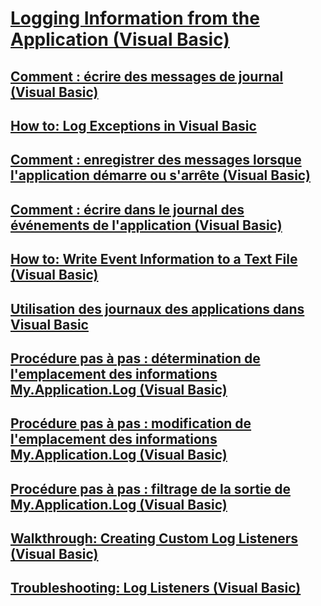 # [Logging Information from the Application (Visual Basic)](logging-information-from-the-application.md)
## [Comment : écrire des messages de journal (Visual Basic)](how-to-write-log-messages.md)
## [How to: Log Exceptions in Visual Basic](how-to-log-exceptions.md)
## [Comment : enregistrer des messages lorsque l'application démarre ou s'arrête (Visual Basic)](how-to-log-messages-when-the-application-starts-or-shuts-down.md)
## [Comment : écrire dans le journal des événements de l'application (Visual Basic)](how-to-write-to-an-application-event-log.md)
## [How to: Write Event Information to a Text File (Visual Basic)](how-to-write-event-information-to-a-text-file.md)
## [Utilisation des journaux des applications dans Visual Basic](working-with-application-logs.md)
## [Procédure pas à pas : détermination de l'emplacement des informations My.Application.Log (Visual Basic)](walkthrough-determining-where-my-application-log-writes-information.md)
## [Procédure pas à pas : modification de l'emplacement des informations My.Application.Log (Visual Basic)](walkthrough-changing-where-my-application-log-writes-information.md)
## [Procédure pas à pas : filtrage de la sortie de My.Application.Log (Visual Basic)](walkthrough-filtering-my-application-log-output.md)
## [Walkthrough: Creating Custom Log Listeners (Visual Basic)](walkthrough-creating-custom-log-listeners.md)
## [Troubleshooting: Log Listeners (Visual Basic)](troubleshooting-log-listeners.md)

